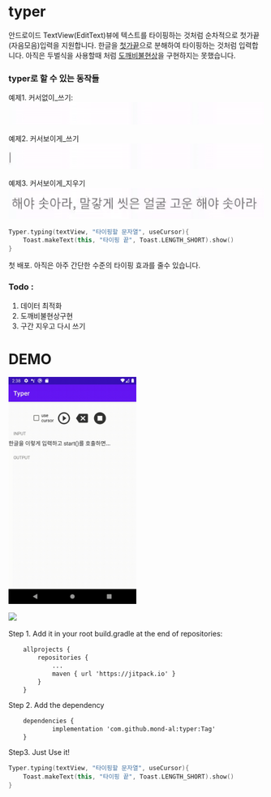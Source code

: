 # typer
안드로이드 TextView(EditText)뷰에 텍스트를 타이핑하는 것처럼 순차적으로 첫가끝(자음모음)입력을 지원합니다.
한글을 [첫가끝](https://pat.im/1176)으로 분해하여 타이핑하는 것처럼 입력합니다. 아직은 두벌식을 사용할때 처럼 [도깨비불현상](https://namu.wiki/w/%EB%8F%84%EA%B9%A8%EB%B9%84%EB%B6%88%20%ED%98%84%EC%83%81)을 구현하지는 못했습니다.

### typer로 할 수 있는 동작들
예제1. 커서없이_쓰기:  
![예제1_커서없이_쓰기](https://github.com/mond-al/typer/blob/main/demo1.gif?raw=true)

예제2. 커서보이게_쓰기  
![예제2_커서보이게_쓰기](https://github.com/mond-al/typer/blob/main/demo2.gif?raw=true)

예제3. 커서보이게_지우기  
![예제3_커서보이게_지우기](https://github.com/mond-al/typer/blob/main/demo3.gif?raw=true)


```kotlin
Typer.typing(textView, "타이핑할 문자열", useCursor){
    Toast.makeText(this, "타이핑 끝", Toast.LENGTH_SHORT).show()
}
```

첫 배포. 아직은 아주 간단한 수준의 타이핑 효과를 줄수 있습니다.   

### Todo : 
1. 데이터 최적화
2. 도깨비불현상구현
3. 구간 지우고 다시 쓰기 

# DEMO
<img src="https://github.com/mond-al/typer/blob/main/demo.gif?raw=true" width="50%">


[![](https://jitpack.io/v/mond-al/typer.svg)](https://jitpack.io/#mond-al/typer)

Step 1. Add it in your root build.gradle at the end of repositories:
```
	allprojects {
		repositories {
			...
			maven { url 'https://jitpack.io' }
		}
	}
```
Step 2. Add the dependency
```
	dependencies {
	        implementation 'com.github.mond-al:typer:Tag'
	}
```

Step3. Just Use it!

```kotlin
Typer.typing(textView, "타이핑할 문자열", useCursor){
    Toast.makeText(this, "타이핑 끝", Toast.LENGTH_SHORT).show()
}
```
